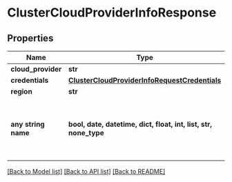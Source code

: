 # ClusterCloudProviderInfoResponse


## Properties
Name | Type | Description | Notes
------------ | ------------- | ------------- | -------------
**cloud_provider** | **str** |  | [optional] 
**credentials** | [**ClusterCloudProviderInfoRequestCredentials**](ClusterCloudProviderInfoRequestCredentials.md) |  | [optional] 
**region** | **str** |  | [optional] 
**any string name** | **bool, date, datetime, dict, float, int, list, str, none_type** | any string name can be used but the value must be the correct type | [optional]

[[Back to Model list]](../README.md#documentation-for-models) [[Back to API list]](../README.md#documentation-for-api-endpoints) [[Back to README]](../README.md)


